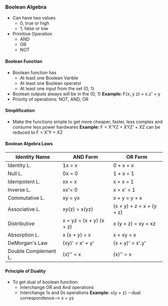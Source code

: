 ### Boolean Algebra
- Can have two values
	* 0, true or high
	* 1, false or low 
- Primitive Operation
	* AND
	* OR 
	* NOT

#### Boolean Function
- Boolean function has 
	* At least one Boolean Varible
	* At least one Boolean operator 
	* At least one input from the set {0, 1} 
- Boolean outputs always will be in the {0, 1}
**Example:** F(x, y z) = x.z' + y
- Priority of operations: NOT, AND, OR

#### Simplification
- Make the functions simple to get more cheaper, faster, less complex and consume less power hardwares
**Example:** F = X'YZ + XYZ' + XZ can be reduced to F = X'Y + XZ 

#### Boolean Algebra Laws
| Identity  Name  | AND Form | OR Form |
| -----------   | ----------- | -----------|
| Identity L.   | 1x = x      | 0 + x = x  |
| Null L.       | 0x = 0      | 1 + x = 1  |	
| Idempotent L.  | xx = x      | x + x = 1  |		
| Inverse L.    | xx'= 0	    | x + x' = 1 |		
| Commutative L.| xy = yx	    | x + y = y + x |		
| Associative L.| xy(z) = x(yz)	    | (x + y) + z = x + (y + z) |		
| Distributive  | x + yz = (x + y) (x + z)| x (y + z) = xy + xz |		
| Absorption L.   | x (x + y) = x    | x + xy = x |
| DeMorgan's Law   | (xy)' = x' + y' |  (x + y)' = x'.y'|
| Double Complement L.| (x)'' = x |  (x)'' = x |

#### Principle of Duality
- To get dual of boolean function:
	* Interchange OR and And operations 
	* Interchange 1s and 0s operations 
**Example:** x(y + z) --dual correspondence--> x + yz
